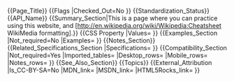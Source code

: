 {{Page_Title}}
{{Flags
|Checked_Out=No
}}
{{Standardization_Status}}
{{API_Name}}
{{Summary_Section|This is a page where you can practice using this website, and [http://en.wikipedia.org/wiki/Wikipedia:Cheatsheet WikiMedia formatting].}}
{{CSS Property
|Values=
}}
{{Examples_Section
|Not_required=No
|Examples=
}}
{{Notes_Section}}
{{Related_Specifications_Section
|Specifications=
}}
{{Compatibility_Section
|Not_required=Yes
|Imported_tables=
|Desktop_rows=
|Mobile_rows=
|Notes_rows=
}}
{{See_Also_Section}}
{{Topics}}
{{External_Attribution
|Is_CC-BY-SA=No
|MDN_link=
|MSDN_link=
|HTML5Rocks_link=
}}